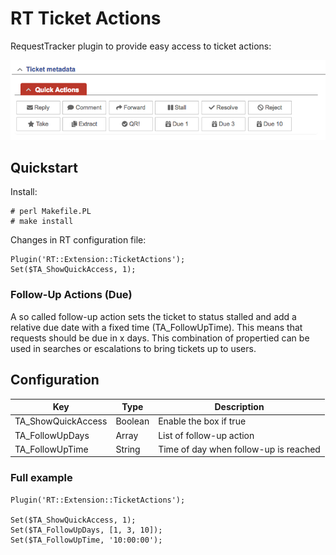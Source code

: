 # RT Ticket Actions

RequestTracker plugin to provide easy access to ticket actions:

![Image of Yaktocat](doc/quickaction-box.png)

## Quickstart

Install:

    # perl Makefile.PL
    # make install

Changes in RT configuration file:

    Plugin('RT::Extension::TicketActions');
    Set($TA_ShowQuickAccess, 1);

### Follow-Up Actions (Due)

A so called follow-up action sets the ticket to status stalled and add a
relative due date with a fixed time (TA_FollowUpTime). This means that requests
should be due in x days. This combination of propertied can be used in searches
or escalations to bring tickets up to users.



## Configuration

| Key                | Type    | Description                           |
|--------------------|---------|---------------------------------------|
| TA_ShowQuickAccess | Boolean | Enable the box if true                |
| TA_FollowUpDays    | Array   | List of follow-up action              |
| TA_FollowUpTime    | String  | Time of day when follow-up is reached |

### Full example

    Plugin('RT::Extension::TicketActions');

    Set($TA_ShowQuickAccess, 1);
    Set($TA_FollowUpDays, [1, 3, 10]);
    Set($TA_FollowUpTime, '10:00:00');
